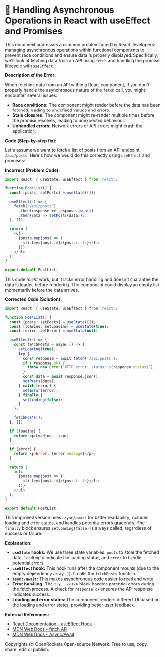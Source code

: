 # 🐞 Handling Asynchronous Operations in React with useEffect and Promises


This document addresses a common problem faced by React developers: managing asynchronous operations within functional components to prevent race conditions and ensure data is properly displayed.  Specifically, we'll look at fetching data from an API using `fetch` and handling the promise lifecycle with `useEffect`.

**Description of the Error:**

When fetching data from an API within a React component,  if you don't properly handle the asynchronous nature of the `fetch` call, you might encounter several issues:

* **Race conditions:**  The component might render before the data has been fetched, leading to undefined values and errors.
* **Stale closures:**  The component might re-render multiple times before the promise resolves, leading to unexpected behaviour.
* **Unhandled errors:**  Network errors or API errors might crash the application.

**Code (Step-by-step fix):**

Let's assume we want to fetch a list of posts from an API endpoint `/api/posts`.  Here's how we would do this correctly using `useEffect` and promises:


**Incorrect (Problem Code):**

```javascript
import React, { useState, useEffect } from 'react';

function PostList() {
  const [posts, setPosts] = useState([]);

  useEffect(() => {
    fetch('/api/posts')
      .then(response => response.json())
      .then(data => setPosts(data));
  }, []);

  return (
    <ul>
      {posts.map(post => (
        <li key={post.id}>{post.title}</li>
      ))}
    </ul>
  );
}

export default PostList;
```

This code *might* work, but it lacks error handling and doesn't guarantee the data is loaded before rendering. The component could display an empty list momentarily before the data arrives.


**Corrected Code (Solution):**

```javascript
import React, { useState, useEffect } from 'react';

function PostList() {
  const [posts, setPosts] = useState([]);
  const [loading, setLoading] = useState(true);
  const [error, setError] = useState(null);

  useEffect(() => {
    const fetchPosts = async () => {
      setLoading(true);
      try {
        const response = await fetch('/api/posts');
        if (!response.ok) {
          throw new Error(`HTTP error! status: ${response.status}`);
        }
        const data = await response.json();
        setPosts(data);
      } catch (error) {
        setError(error);
      } finally {
        setLoading(false);
      }
    };

    fetchPosts();
  }, []);

  if (loading) {
    return <p>Loading...</p>;
  }

  if (error) {
    return <p>Error: {error.message}</p>;
  }

  return (
    <ul>
      {posts.map(post => (
        <li key={post.id}>{post.title}</li>
      ))}
    </ul>
  );
}

export default PostList;
```

This improved version uses `async/await` for better readability, includes loading and error states, and handles potential errors gracefully.  The `finally` block ensures `setLoading(false)` is always called, regardless of success or failure.


**Explanation:**

* **`useState` hooks:**  We use three state variables: `posts` to store the fetched data, `loading` to indicate the loading status, and `error` to handle potential errors.
* **`useEffect` hook:** This hook runs after the component mounts (due to the empty dependency array `[]`). It calls the `fetchPosts` function.
* **`async/await`:**  This makes asynchronous code easier to read and write.
* **Error handling:** The `try...catch` block handles potential errors during the fetch process.  A check for `response.ok` ensures the API response indicates success.
* **Loading and error states:**  The component renders different UI based on the loading and error states, providing better user feedback.


**External References:**

* [React Documentation - useEffect Hook](https://reactjs.org/docs/hooks-reference.html#useeffect)
* [MDN Web Docs - fetch API](https://developer.mozilla.org/en-US/docs/Web/API/Fetch_API)
* [MDN Web Docs - Async/Await](https://developer.mozilla.org/en-US/docs/Web/JavaScript/Reference/Statements/async_function)


Copyrights (c) OpenRockets Open-source Network. Free to use, copy, share, edit or publish.

